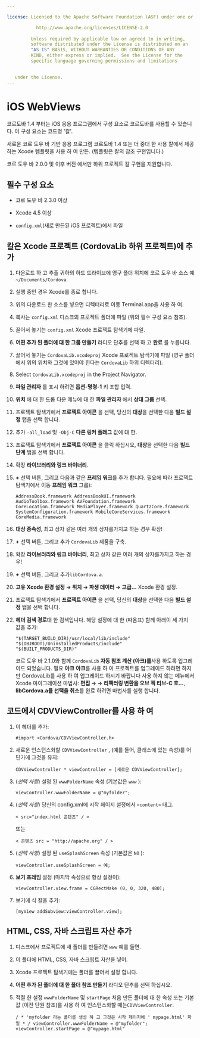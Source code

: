 ```yaml
---

license: Licensed to the Apache Software Foundation (ASF) under one or more contributor license agreements. See the NOTICE file distributed with this work for additional information regarding copyright ownership. The ASF licenses this file to you under the Apache License, Version 2.0 (the "License"); you may not use this file except in compliance with the License. You may obtain a copy of the License at

           http://www.apache.org/licenses/LICENSE-2.0
    
         Unless required by applicable law or agreed to in writing,
         software distributed under the License is distributed on an
         "AS IS" BASIS, WITHOUT WARRANTIES OR CONDITIONS OF ANY
         KIND, either express or implied.  See the License for the
         specific language governing permissions and limitations
    

   under the License.
---
```


# iOS WebViews

코르도바 1.4 부터는 iOS 응용 프로그램에서 구성 요소로 코르도바를 사용할 수 있습니다. 이 구성 요소는 코드명 '칼'.

새로운 코르 도우 바 기반 응용 프로그램 코르도바 1.4 또는 더 중대 한 사용 칼에서 제공 하는 Xcode 템플릿을 사용 하 여 만든. (템플릿은 칼의 참조 구현입니다.)

코르 도우 바 2.0.0 및 이후 버전 에서만 하위 프로젝트 칼 구현을 지원합니다.

## 필수 구성 요소

*   코르 도우 바 2.3.0 이상

*   Xcode 4.5 이상

*   `config.xml`(새로 만든된 iOS 프로젝트)에서 파일

## 칼은 Xcode 프로젝트 (CordovaLib 하위 프로젝트)에 추가

1.  다운로드 하 고 추출 귀하의 하드 드라이브에 영구 폴더 위치에 코르 도우 바 소스 예`~/Documents/Cordova`.

2.  실행 중인 경우 Xcode를 종료 합니다.

3.  위의 다운로드 한 소스를 넣으면 디렉터리로 이동 Terminal.app을 사용 하 여.

4.  복사는 `config.xml` 디스크의 프로젝트 폴더에 파일 (위의 필수 구성 요소 참조).

5.  끌어서 놓기는 `config.xml` Xcode 프로젝트 탐색기에 파일.

6.  **어떤 추가 된 폴더에 대 한 그룹 만들기** 라디오 단추를 선택 하 고 **완료** 를 누릅니다.

7.  끌어서 놓기는 `CordovaLib.xcodeproj` Xcode 프로젝트 탐색기에 파일 (영구 폴더에서 위의 위치와 그것에 있어야 한다는 `CordovaLib` 하위 디렉터리).

8.  Select `CordovaLib.xcodeproj` in the Project Navigator.

9.  **파일 관리자** 를 표시 하려면 **옵션-명령-1** 키 조합 입력.

10. **위치** 에 대 한 드롭 다운 메뉴에 대 한 **파일 관리자** 에서 **상대 그룹** 선택.

11. 프로젝트 탐색기에서 **프로젝트 아이콘** 을 선택, 당신의 **대상**을 선택한 다음 **빌드 설정** 탭을 선택 합니다.

12. 추가 `-all_load` 및 `-Obj-C` **다른 링커 플래그** 값에 대 한.

13. 프로젝트 탐색기에서 **프로젝트 아이콘** 을 클릭 하십시오, **대상**을 선택한 다음 **빌드 단계** 탭을 선택 합니다.

14. 확장 **라이브러리와 링크 바이너리**.

15. **+** 선택 버튼, 그리고 다음과 같은 **프레임 워크**를 추가 합니다. 필요에 따라 프로젝트 탐색기에서 이동 **프레임 워크** 그룹):
    
        AddressBook.framework AddressBookUI.framework AudioToolbox.framework AVFoundation.framework CoreLocation.framework MediaPlayer.framework QuartzCore.framework SystemConfiguration.framework MobileCoreServices.framework CoreMedia.framework
        

16. **대상 종속성**, 최고 상자 같은 여러 개의 상자를가지고 하는 경우 확장!

17. **+** 선택 버튼, 그리고 추가 `CordovaLib` 제품을 구축.

18. 확장 **라이브러리와 링크 바이너리**, 최고 상자 같은 여러 개의 상자를가지고 하는 경우!

19. **+** 선택 버튼, 그리고 추가`libCordova.a`.

20. **고유** **Xcode 환경 설정 → 위치 → 파생 데이터 → 고급...** Xcode 환경 설정.

21. 프로젝트 탐색기에서 **프로젝트 아이콘** 을 선택, 당신의 **대상**을 선택한 다음 **빌드 설정** 탭을 선택 합니다.

22. **헤더 검색 경로**대 한 검색입니다. 해당 설정에 대 한 (따옴표) 함께 아래이 세 가지 값을 추가:
    
        "$(TARGET_BUILD_DIR)/usr/local/lib/include"        
        "$(OBJROOT)/UninstalledProducts/include"
        "$(BUILT_PRODUCTS_DIR)"
        
    
    코르 도우 바 2.1.0와 함께 `CordovaLib` **자동 참조 계산 (아크)를**사용 하도록 업그레이드 되었습니다. 필요 **아크** **아크**를 사용 하 여 프로젝트를 업그레이드 하려면 하지만 CordovaLib를 사용 하 여 업그레이드 하시기 바랍니다 사용 하지 않는 메뉴에서 Xcode 마이그레이션 마법사: **편집 → → 리팩터링 변환을 오브 젝 티브-C 호...**, **libCordova.a를 선택을 취소**를 완료 하려면 마법사를 실행 합니다.

## 코드에서 CDVViewController를 사용 하 여

1.  이 헤더를 추가:
    
        #import <Cordova/CDVViewController.h>
        

2.  새로운 인스턴스화할 `CDVViewController` , (예를 들어, 클래스에 있는 속성)를 어딘가에 그것을 유지:
    
        CDVViewController * viewController = [새로운 CDVViewController];
        

3.  (*선택 사항*) 설정 된 `wwwFolderName` 속성 (기본값은 `www` ):
    
        viewController.wwwFolderName = @"myfolder";
        

4.  (*선택 사항*) 당신의 config.xml에 시작 페이지 설정에서 `<content>` 태그.
    
        < src="index.html 콘텐츠" / >
        
    
    또는
    
        < 콘텐츠 src = "http://apache.org" / >
        

5.  (*선택 사항*) 설정 된 `useSplashScreen` 속성 (기본값은 `NO` ):
    
        viewController.useSplashScreen = 예;
        

6.  **보기 프레임** 설정 (마지막 속성으로 항상 설정이):
    
        viewController.view.frame = CGRectMake (0, 0, 320, 480);
        

7.  보기에 식 칼을 추가:
    
        [myView addSubview:viewController.view];
        

## HTML, CSS, 자바 스크립트 자산 추가

1.  디스크에서 프로젝트에 새 폴더를 만들려면 `www` 예를 들면.

2.  이 폴더에 HTML, CSS, 자바 스크립트 자산을 넣어.

3.  Xcode 프로젝트 탐색기에는 폴더를 끌어서 설정 합니다.

4.  **어떤 추가 된 폴더에 대 한 폴더 참조 만들기** 라디오 단추를 선택 하십시오.

5.  적절 한 설정 `wwwFolderName` 및 `startPage` 처음 만든 폴더에 대 한 속성 또는 기본값 (이전 단원 참조)를 사용 하 여 인스턴스화할 때는`CDVViewController`.
    
        / * 'myfolder 라는 폴더를 생성 하 고 그것은 시작 페이지에 ' mypage.html' 파일 * / viewController.wwwFolderName = @"myfolder";
        viewController.startPage = @"mypage.html"